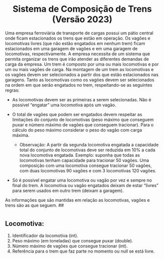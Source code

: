 # <center>Sistema de Composição de Trens (Versão 2023)</center> #

 <p>Uma empresa ferroviária de transporte de cargas possui um pátio central onde ficam estacionados os trens que estão em operação. Os vagões e locomotivas livres (que não estão engatados em nenhum trem) ficam estacionados em uma garagem de vagões e em uma garagem de locomotivas, respectivamente. A empresa necessita de um sistema que permita organizar os trens que irão atender as diferentes demandas de carga da empresa. Um trem é composto por uma ou mais locomotivas e por um ou mais vagões de carga. Na montagem de um trem as locomotivas e os vagões devem ser selecionados a partir dos que estão estacionados nas garagens. Tanto as locomotivas como os vagões devem ser selecionados na ordem em que serão engatados no trem, respeitando-se as seguintes regras:</p>

 * As locomotivas devem ser as primeiras a serem selecionadas. Não é possível “engatar” uma locomotiva após um vagão.
 
 * O total de vagões que podem ser engatados devem respeitar as limitações do conjunto de locomotivas (peso máximo que conseguem puxar e número máximo de vagões que conseguem tracionar). Para o cálculo do peso máximo considerar o peso do vagão com carga máxima.

	  - Observação: A partir da segunda locomotiva engatada a capacidade total do conjunto de locomotivas deve ser reduzida em 10% a cada nova locomotiva engatada. Exemplo: suponha que todas as locomotivas tenham capacidade para tracionar 50 vagões. Uma composição com uma locomotiva consegue tracionar 50 vagões, com duas locomotivas 90 vagões e com 3 locomotivas 120 vagões.
	
 
 - Só é possível engatar uma locomotiva ou vagão por vez e sempre no final do trem. A locomotiva ou vagão engatados deixam de estar “livres” para serem usados em outro trem (deixam a garagem).

 As informações que são mantidas em relação as locomotivas, vagões e trens são as que seguem. ##

# <h2>Locomotiva:</h2> #

 1. Identificador da locomotiva (int).
 1. Peso máximo (em toneladas) que consegue puxar (double).
 1. Número máximo de vagões que consegue tracionar (int).
 1. Referência para o trem que faz parte no momento ou null se está livre.

 
